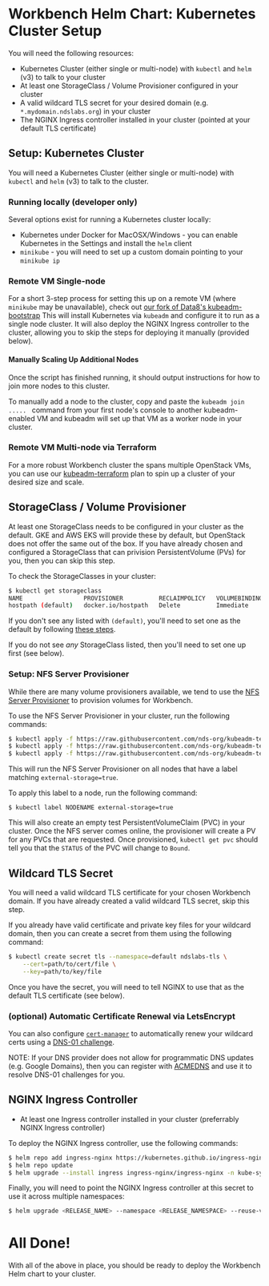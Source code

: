 # Workbench Helm Chart: Kubernetes Cluster Setup
You will need the following resources:
* Kubernetes Cluster (either single or multi-node) with `kubectl` and `helm` (v3) to talk to your cluster
* At least one StorageClass / Volume Provisioner configured in your cluster
* A valid wildcard TLS secret for your desired domain (e.g. `*.mydomain.ndslabs.org`) in your cluster
* The NGINX Ingress controller installed in your cluster (pointed at your default TLS certificate)

## Setup: Kubernetes Cluster
You will need a Kubernetes Cluster (either single or multi-node) with `kubectl` and `helm` (v3) to talk to the cluster.

### Running locally (developer only)
Several options exist for running a Kubernetes cluster locally:
* Kubernetes under Docker for MacOSX/Windows - you can enable Kubernetes in the Settings and install the `helm` client
* `minikube` - you will need to set up a custom domain pointing to your `minikube ip`

### Remote VM Single-node
For a short 3-step process for setting this up on a remote VM (where `minikube` may be unavailable), check out [our fork of Data8's kubeadm-bootstrap](https://github.com/nds-org/kubeadm-bootstrap)
This will install Kubernetes via `kubeadm` and configure it to run as a single node cluster. It will also deploy the NGINX Ingress controller to the cluster, allowing you to skip the steps for deploying it manually (provided below).

#### Manually Scaling Up Additional Nodes
Once the script has finished running, it should output instructions for how to join more nodes to this cluster.

To manually add a node to the cluster, copy and paste the `kubeadm join ..... ` command from your first node's console to another kubeadm-enabled VM and kubeadm will set up that VM as a worker node in your cluster. 

### Remote VM Multi-node via Terraform
For a more robust Workbench cluster the spans multiple OpenStack VMs, you can use our [kubeadm-terraform](https://github.com/nds-org/kubeadm-terraform) plan to spin up a cluster of your desired size and scale.

## StorageClass / Volume Provisioner
At least one StorageClass needs to be configured in your cluster as the default.
GKE and AWS EKS will provide these by default, but OpenStack does not offer the same out of the box.
If you have already chosen and configured a StorageClass that can privision PersistentVolume (PVs) for you, then you can skip this step.

To check the StorageClasses in your cluster:
```bash
$ kubectl get storageclass
NAME                 PROVISIONER          RECLAIMPOLICY   VOLUMEBINDINGMODE   ALLOWVOLUMEEXPANSION   AGE
hostpath (default)   docker.io/hostpath   Delete          Immediate           false                  32d
```

If you don't see any listed with `(default)`, you'll need to set one as the default by following [these steps](https://kubernetes.io/docs/tasks/administer-cluster/change-default-storage-class/).

If you do not see *any* StorageClass listed, then you'll need to set one up first (see below).

### Setup: NFS Server Provisioner

While there are many volume provisioners available, we tend to use the [NFS Server Provisioner](https://github.com/nds-org/kubeadm-terraform/tree/develop/assets/nfs) to provision volumes for Workbench.

To use the NFS Server Provisioner in your cluster, run the following commands:
```bash
$ kubectl apply -f https://raw.githubusercontent.com/nds-org/kubeadm-terraform/master/assets/nfs/storageclass.yaml
$ kubectl apply -f https://raw.githubusercontent.com/nds-org/kubeadm-terraform/master/assets/nfs/rbac.yaml
$ kubectl apply -f https://raw.githubusercontent.com/nds-org/kubeadm-terraform/master/assets/nfs/deployment.yaml
```

This will run the NFS Server Provisioner on all nodes that have a label matching `external-storage=true`.

To apply this label to a node, run the following command:
```
$ kubectl label NODENAME external-storage=true
```

This will also create an empty test PersistentVolumeClaim (PVC) in your cluster. Once the NFS server comes online, the provisioner will create a PV for any PVCs that are requested. Once provisioned, `kubectl get pvc` should tell you that the `STATUS` of the PVC will change to `Bound`.


## Wildcard TLS Secret
You will need a valid wildcard TLS certificate for your chosen Workbench domain. If you have already created a valid wildcard TLS secret, skip this step.

If you already have valid certificate and private key files for your wildcard domain, then you can create a secret from them using the following command:
```bash
$ kubectl create secret tls --namespace=default ndslabs-tls \
    --cert=path/to/cert/file \
    --key=path/to/key/file
```

Once you have the secret, you will need to tell NGINX to use that as the default TLS certificate (see below).


### (optional) Automatic Certificate Renewal via LetsEncrypt

You can also configure [`cert-manager`](https://cert-manager.io/docs/installation/kubernetes/) to automatically renew your wildcard certs using a [DNS-01 challenge](https://cert-manager.io/docs/configuration/acme/dns01/).

NOTE: If your DNS provider does not allow for programmatic DNS updates (e.g. Google Domains), then you can register with [ACMEDNS](https://cert-manager.io/docs/configuration/acme/dns01/acme-dns/) and use it to resolve DNS-01 challenges for you.

## NGINX Ingress Controller
* At least one Ingress controller installed in your cluster (preferrably NGINX Ingress controller)

To deploy the NGINX Ingress controller, use the following commands:
```bash
$ helm repo add ingress-nginx https://kubernetes.github.io/ingress-nginx
$ helm repo update
$ helm upgrade --install ingress ingress-nginx/ingress-nginx -n kube-system --set controller.hostPort.enabled=true --set controller.kind=Deployment --set controller.extraArgs.default-ssl-certificate=default/ndslabs-tls
```

Finally, you will need to point the NGINX Ingress controller at this secret to use it across multiple namespaces:
```bash
$ helm upgrade <RELEASE_NAME> --namespace <RELEASE_NAMESPACE> --reuse-values --set controller.extraArgs.default-ssl-certificate=default/ndslabs-tls
```


# All Done!
With all of the above in place, you should be ready to deploy the Workbench Helm chart to your cluster.

